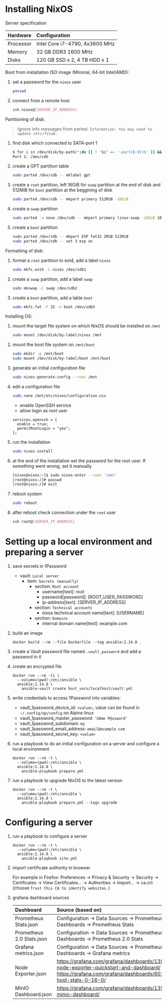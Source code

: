 # Installing NixOS

Server specification

| Hardware | Configuration |
| :--- | :--- |
| Processor | Intel Core i7-4790, 4x3600 MHz |
| Memory | 32 GB DDR3 1600 MHz |
| Disks | 120 GB SSD x 2, 4 TB HDD x 1 |

Boot from installation ISO image (Minimal, 64-bit Intel/AMD):

1. set a password for the `nixos` user
   ```bash
   passwd
   ```

2. connect from a remote host
   ```bash
   ssh nixos@[SERVER_IP_ADDRESS]
   ```

Partitioning of disk:

> Ignore info messages from parted: `Information: You may need to update /etc/fstab.`

1. find disk which connected to SATA-port 1
   ```bash
   $ for i in /dev/disk/by-path/*;do [[ ! "$i" =~ '-part[0-9]+$' ]] && echo "Port $(basename "$i"|grep -Po '(?<=ata-)[0-9]+'): $(readlink -f "$i")";done
   Port 1: /dev/sdb
   ```

2. create a GPT partition table
   ```bash
   sudo parted /dev/sdb -- mklabel gpt
   ```

3. create a `root` partition, left 16GiB for `swap` partition at the end of disk and 512MiB for `boot` partition at the beggining of disk
   ```bash
   sudo parted /dev/sdb -- mkpart primary 512MiB -16GiB
   ```

4. create a `swap` partition
   ```bash
   sudo parted -a none /dev/sdb -- mkpart primary linux-swap -16GiB 100%
   ```

5. create a `boot` partition
   ```bash
   sudo parted /dev/sdb -- mkpart ESP fat32 1MiB 512MiB
   sudo parted /dev/sdb -- set 3 esp on
   ```

Formatting of disk:

1. format a `root` partition to ext4, add a label `nixos`
   ```bash
   sudo mkfs.ext4 -L nixos /dev/sdb1
   ```

2. create a `swap` partition, add a label `swap`
   ```bash
   sudo mkswap -L swap /dev/sdb2
   ```

3. create a `boot` partition, add a lable `boot`
   ```bash
   sudo mkfs.fat -F 32 -n boot /dev/sdb3
   ```

Installing OS:

1. mount the target file system on which NixOS should be installed on `/mnt`
   ```bash
   sudo mount /dev/disk/by-label/nixos /mnt
   ```

2. mount the boot file system on `/mnt/boot`
   ```bash
   sudo mkdir -p /mnt/boot
   sudo mount /dev/disk/by-label/boot /mnt/boot
   ```

3. generate an initial configuration file
   ```bash
   sudo nixos-generate-config --root /mnt
   ```

4. edit a configuration file
   ```bash
   sudo nano /mnt/etc/nixos/configuration.nix
   ```
   * enable OpenSSH service
   * allow login as root user
   ```
   services.openssh = {
     enable = true;
     permitRootLogin = "yes";
   };
   ```

5. run the installation
   ```bash
   sudo nixos-install
   ```

6. at the end of the installation set the password for the root user. If something went wrong, set it manually
   ```bash
   [nixos@nixos:~]$ sudo nixos-enter --root '/mnt'
   [root@nixos:/]# passwd
   [root@nixos:/]# exit
   ```

7. reboot system
   ```bash
   sudo reboot
   ```

8. after reboot check connection under the `root` user
   ```bash
   ssh root@[SERVER_IP_ADDRESS]
   ```

# Setting up a local environment and preparing a server

1. save secrets in 1Password
   * vault: `Local server`
     * item: `Secrets (manually)`
       * section: `Root account`
         * username[text]: root
         * password[password]: [ROOT_USER_PASSWORD]
         * ip-address[text]: [SERVER_IP_ADDRESS]
       * section: `Technical accounts`
         * nixos technical account name[text]: [USERNAME]
       * section: `Domains`
         * internal domain name[text]: example.com

2. build an image
   ```fish
   docker build --rm --file Dockerfile --tag ansible:2.14.0 .
   ```

3. create a Vault password file named `.vault_password` and add a password in it

4. create an encrypted file
   ```fish
   docker run --rm -ti \
     --volume=(pwd):/etc/ansible \
     ansible:2.14.0 \
       ansible-vault create host_vars/localhost/vault.yml
   ```

5. write credentials to access 1Password into variables:
   - vault_1password_device_id: `<value>`, value can be found in `~/.config/op/config` on Alpine linux
   - vault_1password_master_password: `'S0me P@ssword'`
   - vault_1password_subdomain: `my`
   - vault_1password_email_address: `email@example.com`
   - vault_1password_secret_key: `<value>`

6. run a playbook to do an initial configuration on a server and configure a local environment
   ```fish
   docker run --rm -t \
     --volume=(pwd):/etc/ansible \
     ansible:2.14.0 \
       ansible-playbook prepare.yml
   ```

7. run a playbook to upgrade NixOS to the latest version
   ```fish
   docker run --rm -t \
     --volume=(pwd):/etc/ansible \
     ansible:2.14.0 \
       ansible-playbook prepare.yml --tags upgrade
   ```

# Configuring a server

1. run a playbook to configure a server
   ```fish
   docker run --rm -t \
     --volume=(pwd):/etc/ansible \
     ansible:2.14.0 \
       ansible-playbook site.yml
   ```

2. import certificate authority in browser

   For example in Firefox: Preferences -> Privacy & Security -> Security -> Certificates -> View Certificates... -> Authorities -> Import... -> ca.crt (choose `Trust this CA to identify websites.`)

3. grafana dashboard sources

   | Dashboard | Source (based on) |
   | :--- | :--- |
   | Prometheus Stats.json | Configuration -> Data Sources -> Prometheus -> Dashboards -> Prometheus Stats |
   | Prometheus 2.0 Stats.json | Configuration -> Data Sources -> Prometheus -> Dashboards -> Prometheus 2.0 Stats |
   | Grafana metrics.json | Configuration -> Data Sources -> Prometheus -> Dashboards -> Grafana metrics |
   | Node Exporter.json | https://grafana.com/grafana/dashboards/13978-node-exporter-quickstart-and-dashboard/ and https://grafana.com/grafana/dashboards/6014-host-stats-0-16-0/ |
   | MinIO Dashboard.json | https://grafana.com/grafana/dashboards/13502-minio-dashboard/ |
